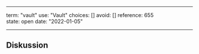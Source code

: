 
---
term:      "vault"
use:       "Vault"
choices:   []
avoid:     []
reference: 655        
state:     open
date:      "2022-01-05"

---

## Diskussion

